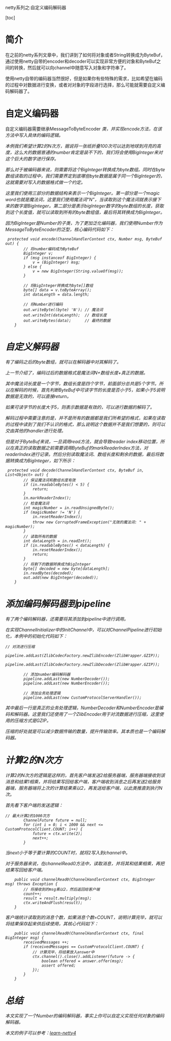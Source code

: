 netty系列之:自定义编码解码器

[toc]

# 简介

在之前的netty系列文章中，我们讲到了如何将对象或者String转换成为ByteBuf，通过使用netty自带的encoder和decoder可以实现非常方便的对象和ByteBuf之间的转换，然后就可以向channel中随意写入对象和字符串了。

使用netty自带的编码器当然很好，但是如果你有些特殊的需求，比如希望在编码的过程中对数据进行变换，或者对对象的字段进行选择，那么可能就需要自定义编码解码器了。

# 自定义编码器

自定义编码器需要继承MessageToByteEncoder<I> 类，并实现encode方法，在该方法中写入具体的编码逻辑。

本例我们希望计算2的N次方，据说将一张纸折叠100次可以达到地球到月亮的高度，这么大的数据普通的number肯定是装不下的，我们将会使用BigInteger来对这个巨大的数字进行保存。

那么对于被编码器来说，则需要将这个BigInteger转换成为byte数组。同时在byte数组读取的过程中，我们需要界定到底哪些byte数据是属于同一个BigInteger的，这就需要对写入的数据格式做一个约定。

这里我们使用三部分的数据结构来表示一个BigInteger。第一部分是一个magic word也就是魔法词，这里我们使用魔法词“N”，当读取到这个魔法词就表示接下来的数字是BigInteger。第二部分是表示bigInteger数字的byte数组的长度，获取到这个长度值，就可以读取到所有的byte数组值，最后将其转换成为BigInteger。

因为BigInteger是Number的子类，为了更加泛化编码器，我们使用Number作为MessageToByteEncoder的泛型，核心编码代码如下：

```
 protected void encode(ChannelHandlerContext ctx, Number msg, ByteBuf out) {
        // 将number编码成为ByteBuf
        BigInteger v;
        if (msg instanceof BigInteger) {
            v = (BigInteger) msg;
        } else {
            v = new BigInteger(String.valueOf(msg));
        }

        // 将BigInteger转换成为byte[]数组
        byte[] data = v.toByteArray();
        int dataLength = data.length;

        // 将Number进行编码
        out.writeByte((byte) 'N'); // 魔法词
        out.writeInt(dataLength);  // 数组长度
        out.writeBytes(data);      // 最终的数据
    }
```

# 自定义解码器

有了编码之后的byte数组，就可以在解码器中对其解码了。

上一节介绍了，编码过后的数据格式是魔法词N+数组长度+真正的数据。

其中魔法词长度是一个字节，数组长度是四个字节，前面部分总共是5个字节。所以在解码的时候，首先判断ByteBuf中可读字节的长度是否小于5，如果小于5说明数据是无效的，可以直接return。

如果可读字节的长度大于5，则表示数据是有效的，可以进行数据的解码了。

解码过程中需要注意的是，并不是所有的数据都是我们所希望的格式，如果在读取的过程中读到了我们不认识的格式，那么说明这个数据并不是我们想要的，则可以交由其他的handler进行处理。

但是对于ByteBuf来说，一旦调用read方法，就会导致reader index移动位置，所以在真正的读取数据之前需要调用ByteBuf的markReaderIndex方法，对readerIndex进行记录。然后分别读取魔法词、数组长度和剩余的数据，最后将数据转换成为BigInteger，如下所示：

```
 protected void decode(ChannelHandlerContext ctx, ByteBuf in, List<Object> out) {
        // 保证魔法词和数组长度有效
        if (in.readableBytes() < 5) {
            return;
        }
        in.markReaderIndex();
        // 检查魔法词
        int magicNumber = in.readUnsignedByte();
        if (magicNumber != 'N') {
            in.resetReaderIndex();
            throw new CorruptedFrameException("无效的魔法词: " + magicNumber);
        }
        // 读取所有的数据
        int dataLength = in.readInt();
        if (in.readableBytes() < dataLength) {
            in.resetReaderIndex();
            return;
        }
        // 将剩下的数据转换成为BigInteger
        byte[] decoded = new byte[dataLength];
        in.readBytes(decoded);
        out.add(new BigInteger(decoded));
    }
```

# 添加编码解码器到pipeline

有了两个编码解码器，还需要将其添加到pipeline中进行调用。

在实现ChannelInitializer中的initChannel中，可以对ChannelPipeline进行初始化，本例中的初始化代码如下：

```
// 对流进行压缩
        pipeline.addLast(ZlibCodecFactory.newZlibEncoder(ZlibWrapper.GZIP));
        pipeline.addLast(ZlibCodecFactory.newZlibDecoder(ZlibWrapper.GZIP));

        // 添加number编码解码器
        pipeline.addLast(new NumberDecoder());
        pipeline.addLast(new NumberEncoder());

        // 添加业务处理逻辑
        pipeline.addLast(new CustomProtocolServerHandler());
```

其中最后一行是真正的业务处理逻辑，NumberDecoder和NumberEncoder是编码和解码器。这里我们还使用了一个ZlibEncoder用于对流数据进行压缩，这里使用的压缩方式是GZIP。

压缩的好处就是可以减少数据传输的数量，提升传输效率。其本质也是一个编码解码器。

# 计算2的N次方

计算2的N次方的逻辑是这样的，首先客户端发送2给服务器端，服务器端接收到该消息和结果1相乘，并将结果写回给客户端，客户端收到消息之后再发送2给服务器端，服务器端将上次的计算结果乘以2，再发送给客户端，以此类推直到执行N次。

首先看下客户端的发送逻辑：

```
// 最大计算2的1000次方
        ChannelFuture future = null;
        for (int i = 0; i < 1000 && next <= CustomProtocolClient.COUNT; i++) {
            future = ctx.write(2);
            next++;
        }
```

当next小于等于要计算的COUNT时，就将2写入到channel中。

对于服务器来说，在channelRead0方法中，读取消息，并将其和结果相乘，再把结果写回给客户端。

```
    public void channelRead0(ChannelHandlerContext ctx, BigInteger msg) throws Exception {
        // 将接收到的msg乘以2，然后返回给客户端
        count++;
        result = result.multiply(msg);
        ctx.writeAndFlush(result);
    }
```

客户端统计读取到的消息个数，如果消息个数=COUNT，说明计算完毕，就可以将结果保存起来供后续使用，其核心代码如下：

```
    public void channelRead0(ChannelHandlerContext ctx, final BigInteger msg) {
        receivedMessages ++;
        if (receivedMessages == CustomProtocolClient.COUNT) {
            // 计算完毕，将结果放入answer中
            ctx.channel().close().addListener(future -> {
                boolean offered = answer.offer(msg);
                assert offered;
            });
        }
    }
```

# 总结

本文实现了一个Number的编码解码器，事实上你可以自定义实现任何对象的编码解码器。

本文的例子可以参考：[learn-netty4](https://github.com/ddean2009/learn-netty4)